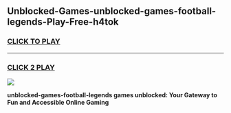 
## Unblocked-Games-unblocked-games-football-legends-Play-Free-h4tok
<h3>
<a href="https://premium76.site?title=unblocked-games-football-legends&ref=18A1">CLICK TO PLAY</a></h3>
<hr>

<h3>
<a href="https://premium76.site?title=unblocked-games-football-legends&ref=18A1">CLICK 2 PLAY</a>
  
</h3>

<a href="https://premium76.site?title=unblocked-games-football-legends&ref=18A1"><img src="https://clearcache.store/games.png"></a>


**unblocked-games-football-legends games unblocked: Your Gateway to Fun and Accessible Online Gaming**
